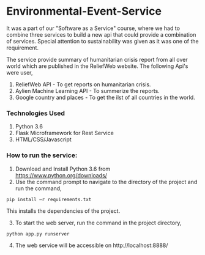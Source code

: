 # Environmental-Event-Service
It was a part of our "Software as a Service" course, where we had to combine three services to build a new api that could provide a combination of services. Special attention to sustainability was given as it was one of the requirement.

The service provide summary of humanitarian crisis report from all over world which are published in the ReliefWeb website. 
The following Api's were user,
1. ReliefWeb API - To get reports on humanitarian crisis.
2. Aylien Machine Learning API - To summerize the reports.
3. Google country and places - To get the ilst of all countries in the world.

### Technologies Used
1. Python 3.6
2. Flask Microframework for Rest Service
3. HTML/CSS/Javascript

### How to run the service:
1. Download and Install Python 3.6 from https://www.python.org/downloads/
2. Use the command prompt to navigate to the directory of the project and run the command,

`pip install –r requirements.txt`

This installs the dependencies of the project.

3. To start the web server, run the command in the project directory,

`python app.py runserver`

4. The web service will be accessible on http://localhost:8888/
